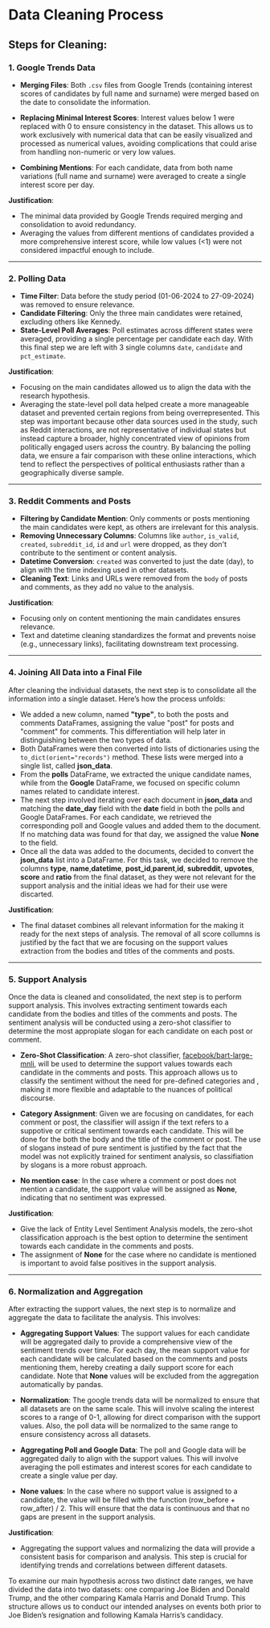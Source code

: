 # Data Cleaning Process

## Steps for Cleaning:

### 1. **Google Trends Data**

- **Merging Files**: Both `.csv` files from Google Trends (containing interest scores of candidates by full name and surname) were merged based on the date to consolidate the information.
- **Replacing Minimal Interest Scores**: Interest values below 1 were replaced with 0 to ensure consistency in the dataset. This allows us to work exclusively with numerical data that can be easily visualized and processed as numerical values, avoiding complications that could arise from handling non-numeric or very low values.

- **Combining Mentions**: For each candidate, data from both name variations (full name and surname) were averaged to create a single interest score per day.

**Justification**: 
- The minimal data provided by Google Trends required merging and consolidation to avoid redundancy.
- Averaging the values from different mentions of candidates provided a more comprehensive interest score, while low values (<1) were not considered impactful enough to include.

---

### 2. **Polling Data**

- **Time Filter**: Data before the study period (01-06-2024 to 27-09-2024) was removed to ensure relevance.
- **Candidate Filtering**: Only the three main candidates were retained, excluding others like Kennedy.
- **State-Level Poll Averages**: Poll estimates across different states were averaged, providing a single percentage per candidate each day. With this final step we are left with 3 single columns `date`, `candidate` and `pct_estimate`.

**Justification**: 
- Focusing on the main candidates allowed us to align the data with the research hypothesis. 
- Averaging the state-level poll data helped create a more manageable dataset and prevented certain regions from being overrepresented. This step was important because other data sources used in the study, such as Reddit interactions, are not representative of individual states but instead capture a broader, highly concentrated view of opinions from politically engaged users across the country. By balancing the polling data, we ensure a fair comparison with these online interactions, which tend to reflect the perspectives of political enthusiasts rather than a geographically diverse sample.
---

### 3. **Reddit Comments and Posts**

- **Filtering by Candidate Mention**: Only comments or posts mentioning the main candidates were kept, as others are irrelevant for this analysis.
- **Removing Unnecessary Columns**: Columns like `author`, `is_valid`, `created`, `subreddit_id`, `id` and `url` were dropped, as they don't contribute to the sentiment or content analysis.
- **Datetime Conversion**: `created` was converted to just the date (day), to align with the time indexing used in other datasets.
- **Cleaning Text**: Links and URLs were removed from the `body` of posts and comments, as they add no value to the analysis.

**Justification**:
- Focusing only on content mentioning the main candidates ensures relevance.
- Text and datetime cleaning standardizes the format and prevents noise (e.g., unnecessary links), facilitating downstream text processing.

---

### 4. **Joining All Data into a Final File**

After cleaning the individual datasets, the next step is to consolidate all the information into a single dataset. Here’s how the process unfolds:

- We added a new column, named **"type"**, to both the posts and comments DataFrames, assigning the value "post" for posts and "comment" for comments. This differentiation will help later in distinguishing between the two types of data.
- Both DataFrames were then converted into lists of dictionaries using the `to_dict(orient="records")` method. These lists were merged into a single list, called **json_data**.
- From the **polls** DataFrame, we extracted the unique candidate names, while from the **Google** DataFrame, we focused on specific column names related to candidate interest.
- The next step involved iterating over each document in **json_data** and matching the **date_day** field with the **date** field in both the polls and Google DataFrames. For each candidate, we retrieved the corresponding poll and Google values and added them to the document. If no matching data was found for that day, we assigned the value **None** to the field.
- Once all the data was added to the documents, decided to convert the **json_data** list into a DataFrame. For this task, we decided to remove the columns **type**,  **name**,**datetime**, **post_id**,**parent**,**id**, **subreddit**, **upvotes**, **score** and **ratio** from the final dataset, as they were not relevant for the support analysis and the initial ideas we had for their use were discarted.

**Justification**:
- The final dataset combines all relevant information for the making it ready for the next steps of analysis. The removal of all score collumns is justified by the fact that we are focusing on the support values extraction from the bodies and titles of the comments and posts.

---

### 5. **Support Analysis**

Once the data is cleaned and consolidated, the next step is to perform support analysis. This involves extracting sentiment towards each candidate from the bodies and titles of the comments and posts. The sentiment analysis will be conducted using a zero-shot classifier to determine the most appropiate slogan for each candidate on each post or comment.

- **Zero-Shot Classification**: A zero-shot classifier, [facebook/bart-large-mnli](https://huggingface.co/facebook/bart-large-mnli), will be used to determine the support values towards each candidate in the comments and posts. This approach allows us to classify the sentiment without the need for pre-defined categories and , making it more flexible and adaptable to the nuances of political discourse.

- **Category Assignment**: Given we are focusing on candidates, for each comment or post, the classifier will assign if the text refers to a suppotive or critical sentiment towards each candidate. This will be done for the both the body and the title of the comment or post. The use of slogans instead of pure sentiment is justified by the fact that the model was not explicitly trained for sentiment analysis, so classifiation by slogans is a more robust approach.

- **No mention case**: In the case where a comment or post does not mention a candidate, the support value will be assigned as **None**, indicating that no sentiment was expressed.
  
**Justification**:
- Give the lack of Entity Level Sentiment Analysis models, the zero-shot classification approach is the best option to determine the sentiment towards each candidate in the comments and posts.
- The assignment of **None** for the case where no candidate is mentioned is important to avoid false positives in the support analysis.

---

### 6. **Normalization and Aggregation**

After extracting the support values, the next step is to normalize and aggregate the data to facilitate the analysis. This involves:

- **Aggregating Support Values**: The support values for each candidate will be aggregated daily to provide a comprehensive view of the sentiment trends over time. For each day, the mean support value for each candidate will be calculated based on the comments and posts mentioning them, hereby creating a daily support score for each candidate. Note that **None** values will be excluded from the aggregation automatically by pandas.

- **Normalization**: The google trends data will be normalized to ensure that all datasets are on the same scale. This will involve scaling the interest scores to a range of 0-1, allowing for direct comparison with the support values. Also, the poll data will be normalized to the same range to ensure consistency across all datasets.

- **Aggregating Poll and Google Data**: The poll and Google data will be aggregated daily to align with the support values. This will involve averaging the poll estimates and interest scores for each candidate to create a single value per day.

- **None values**: In the case where no support value is assigned to a candidate, the value will be filled with the function (row_before + row_after) / 2. This will ensure that the data is continuous and that no gaps are present in the support analysis.

**Justification**:
- Aggregating the support values and normalizing the data will provide a consistent basis for comparison and analysis. This step is crucial for identifying trends and correlations between different datasets.

To examine our main hypothesis across two distinct date ranges, we have divided the data into two datasets: one comparing Joe Biden and Donald Trump, and the other comparing Kamala Harris and Donald Trump. This structure allows us to conduct our intended analyses on events both prior to Joe Biden’s resignation and following Kamala Harris’s candidacy.